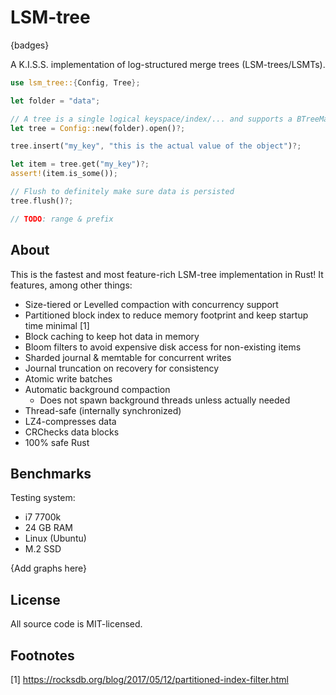 # LSM-tree

{badges}

A K.I.S.S. implementation of log-structured merge trees (LSM-trees/LSMTs).

```rs
use lsm_tree::{Config, Tree};

let folder = "data";

// A tree is a single logical keyspace/index/... and supports a BTreeMap-like API, but all data is persisted to disk.
let tree = Config::new(folder).open()?;

tree.insert("my_key", "this is the actual value of the object")?;

let item = tree.get("my_key")?;
assert!(item.is_some());

// Flush to definitely make sure data is persisted
tree.flush()?;

// TODO: range & prefix
```

## About

This is the fastest and most feature-rich LSM-tree implementation in Rust! It features, among other things:

- Size-tiered or Levelled compaction with concurrency support
- Partitioned block index to reduce memory footprint and keep startup time minimal [1]
- Block caching to keep hot data in memory
- Bloom filters to avoid expensive disk access for non-existing items
- Sharded journal & memtable for concurrent writes
- Journal truncation on recovery for consistency
- Atomic write batches
- Automatic background compaction
  - Does not spawn background threads unless actually needed
- Thread-safe (internally synchronized)
- LZ4-compresses data
- CRChecks data blocks
- 100% safe Rust

## Benchmarks

Testing system:
- i7 7700k
- 24 GB RAM
- Linux (Ubuntu)
- M.2 SSD

{Add graphs here}

## License

All source code is MIT-licensed.

## Footnotes

[1] https://rocksdb.org/blog/2017/05/12/partitioned-index-filter.html
